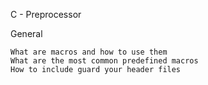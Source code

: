 C - Preprocessor

General

    What are macros and how to use them
    What are the most common predefined macros
    How to include guard your header files

